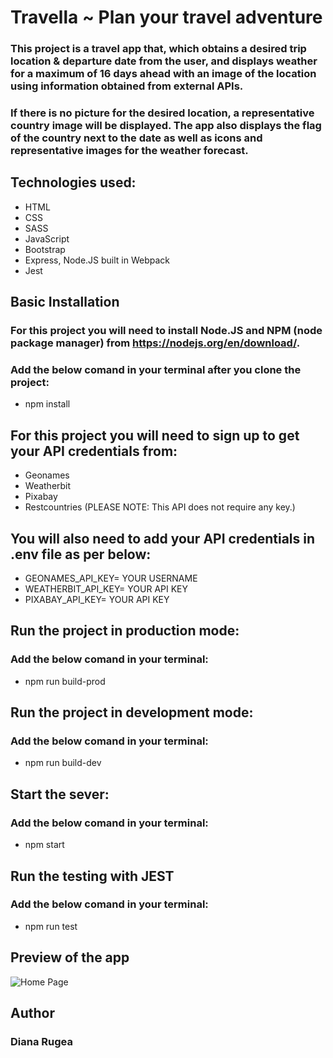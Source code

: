 # Travella ~ Plan your travel adventure
### This project is a travel app that, which obtains a desired trip location & departure date from the user, and displays weather for a maximum of 16 days ahead with an image of the location using information obtained from external APIs. 

### If there is no picture for the desired location, a representative country image will be displayed. The app also displays the flag of the country next to the date as well as icons and representative images for the weather forecast.

## Technologies used:
* HTML
* CSS
* SASS
* JavaScript
* Bootstrap
* Express, Node.JS built in Webpack
* Jest

## Basic Installation
### For this project you will need to install Node.JS and NPM (node package manager) from https://nodejs.org/en/download/.
### Add the below comand in your terminal after you clone the project:

* npm install

## For this project you will need to sign up to get your API credentials from: 
* Geonames
* Weatherbit
* Pixabay
* Restcountries (PLEASE NOTE: This API does not require any key.)

## You will also need to add your API credentials in .env file as per below:

* GEONAMES_API_KEY= YOUR USERNAME
* WEATHERBIT_API_KEY= YOUR API KEY
* PIXABAY_API_KEY= YOUR API KEY

## Run the project in production mode:
### Add the below comand in your terminal:

* npm run build-prod 

## Run the project in development mode:
### Add the below comand in your terminal:

* npm run build-dev

## Start the sever:
### Add the below comand in your terminal:

* npm start

## Run the testing with JEST 
### Add the below comand in your terminal:

* npm run test

## Preview of the app

![Home Page](../master/myFolder/travella1.png)


## Author
### Diana Rugea

